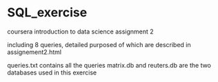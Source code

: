 SQL_exercise
============
coursera introduction to data science assignment 2

including 8 queries, detailed purposed of which are described in assignement2.html

queries.txt contains all the queries
matrix.db and reuters.db are the two databases used in this exercise
